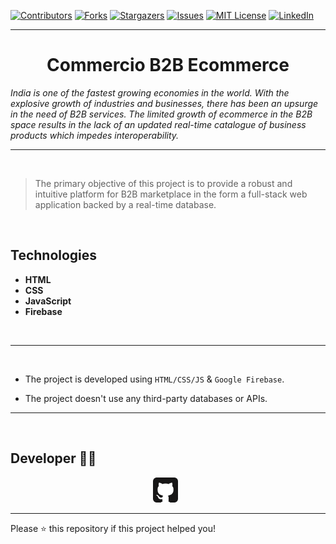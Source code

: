 <div id="top"></div>

[![Contributors][contributors-shield]][contributors-url]
[![Forks][forks-shield]][forks-url]
[![Stargazers][stars-shield]][stars-url]
[![Issues][issues-shield]][issues-url]
[![MIT License][license-shield]][license-url]
[![LinkedIn][linkedin-shield]][linkedin-url]

---

<h1 align="center">Commercio B2B Ecommerce</h1>

_India is one of the fastest growing economies in the world. With the explosive growth of industries and businesses, there has been an upsurge in the need of B2B services. The limited growth of ecommerce in the B2B space results in the lack of an updated real-time catalogue of business products which impedes interoperability._

---

<br>

> The primary objective of this project is to provide a robust and intuitive platform for B2B marketplace in the form a full-stack web application backed by a real-time database.

<br>

## Technologies

- **HTML**
- **CSS**
- **JavaScript**
- **Firebase**

<br>

---

<br>

- The project is developed using `HTML/CSS/JS` & `Google Firebase`.

- The project doesn't use any third-party databases or APIs.

---

<br>

## Developer 👨‍💻

<p align = "center">
	<a href = 'https://github.com/theritwikkundu' target='_blank'> <img src=https://github.com/edent/SuperTinyIcons/blob/master/images/svg/github.svg height='40px' /></a>
    &nbsp;
<p>

---

Please ⭐️ this repository if this project helped you!


<!-- MARKDOWN LINKS & IMAGES -->
<!-- https://www.markdownguide.org/basic-syntax/#reference-style-links -->
[contributors-shield]: https://img.shields.io/github/contributors/theritwikkundu/Comercio-B2B-Ecommerce.svg?style=for-the-badge
[contributors-url]: https://github.com/theritwikkundu/Comercio-B2B-Ecommerce/graphs/contributors
[forks-shield]: https://img.shields.io/github/forks/theritwikkundu/Comercio-B2B-Ecommerce.svg?style=for-the-badge
[forks-url]: https://github.com/theritwikkundu/Comercio-B2B-Ecommerce/network/members
[stars-shield]: https://img.shields.io/github/stars/theritwikkundu/Comercio-B2B-Ecommerce.svg?style=for-the-badge
[stars-url]: https://github.com/theritwikkundu/Comercio-B2B-Ecommerce/stargazers
[issues-shield]: https://img.shields.io/github/issues/theritwikkundu/Comercio-B2B-Ecommerce.svg?style=for-the-badge
[issues-url]: https://github.com/theritwikkundu/Comercio-B2B-Ecommerce/issues
[license-shield]: https://img.shields.io/github/license/theritwikkundu/Comercio-B2B-Ecommerce.svg?style=for-the-badge
[license-url]: https://github.com/theritwikkundu/Comercio-B2B-Ecommerce/blob/master/LICENSE
[linkedin-shield]: https://img.shields.io/badge/-LinkedIn-black.svg?style=for-the-badge&logo=linkedin&colorB=555
[linkedin-url]: https://www.linkedin.com/in/theritwikkundu/